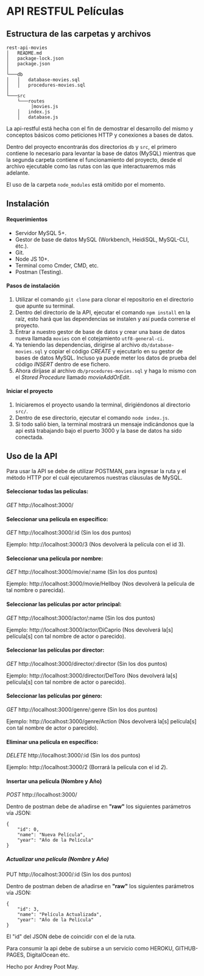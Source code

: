 # API RESTFUL Películas

## Estructura de las carpetas y archivos
```
rest-api-movies
│   README.md
│   package-lock.json    
│	package.json
│
└───db
│   │   database-movies.sql
│   │   procedures-movies.sql
│   
└───src
	└───routes
    	 │movies.js
    │   index.js
    │   database.js
```
La api-restful está hecha con el fin de demostrar el desarrollo del mismo y conceptos básicos como peticiones HTTP y conexiones a bases de datos.

Dentro del proyecto encontrarás dos directorios `db` y `src`, el primero contiene lo necesario para levantar la base de datos (MySQL) mientras que la segunda carpeta contiene el funcionamiento del proyecto, desde el archivo ejecutable como las rutas con las que interactuaremos más adelante.

El uso de la carpeta `node_modules` está omitido por el momento.

## Instalación

#### Requerimientos

- Servidor MySQL 5+.
- Gestor de base de datos MySQL (Workbench, HeidiSQL, MySQL-CLI, étc.).
- Git.
- Node JS 10+.
- Terminal como Cmder, CMD, etc.
- Postman (Testing).

#### Pasos de instalación
1. Utilizar el comando `git clone` para clonar el repositorio en el directorio que apunte su terminal.
2. Dentro del directorio de la API, ejecutar el comando `npm install` en la raíz, esto hará que las dependencias se instalen y así pueda correrse el proyecto.
4. Entrar a nuestro gestor de base de datos y crear una base de datos nueva llamada `movies` con el cotejamiento `utf8-general-ci`.
5. Ya teniendo las dependencias, dirigirse al archivo `db/database-movies.sql` y copiar el código *CREATE* y ejecutarlo en su gestor de bases de datos MySQL. Incluso ya puede meter los datos de prueba del código *INSERT* dentro de ese fichero.
6. Ahora diríjase al archivo `db/procedures-movies.sql` y haga lo mismo con el *Stored Procedure* llamado _movieAddOrEdit_.

#### Iniciar el proyecto
1. Iniciaremos el proyecto usando la terminal, dirigiéndonos al directorio `src/`.
2. Dentro de ese directorio, ejecutar el comando `node index.js`.
3. Si todo salió bien, la terminal  mostrará un mensaje indicándonos que la api está trabajando bajo el puerto 3000 y la base de datos ha sido conectada.

## Uso de la API
Para usar la API se debe de utilizar POSTMAN, para ingresar la ruta y el método HTTP por el cuál ejecutaremos nuestras cláusulas de MySQL.

#### Seleccionar todas las películas:

_GET_ http://localhost:3000/

#### Seleccionar una película en específico:
_GET_ http://localhost:3000/:id (Sin los dos puntos)

Ejemplo: http://localhost:3000/3 (Nos devolverá la película con el id 3).

#### Seleccionar una película por nombre:
_GET_ http://localhost:3000/movie/:name (Sin los dos puntos)

Ejemplo: http://localhost:3000/movie/Hellboy (Nos devolverá la película de tal nombre o parecida).

#### Seleccionar las películas por actor principal:
_GET_ http://localhost:3000/actor/:name (Sin los dos puntos)

Ejemplo: http://localhost:3000/actor/DiCaprio (Nos devolverá la[s] película[s] con tal nombre de actor o parecido).

#### Seleccionar las películas por director:
_GET_ http://localhost:3000/director/:director (Sin los dos puntos)

Ejemplo: http://localhost:3000/director/DelToro (Nos devolverá la[s] película[s] con tal nombre de actor o parecido).

#### Seleccionar las películas por género:
_GET_ http://localhost:3000/genre/:genre (Sin los dos puntos)

Ejemplo: http://localhost:3000/genre/Action (Nos devolverá la[s] película[s] con tal nombre de actor o parecido).

#### Eliminar una película en específico:
_DELETE_ http://localhost:3000/:id (Sin los dos puntos)

Ejemplo: http://localhost:3000/2 (Borrará la película con el id _2_).

#### Insertar una película (Nombre y Año)
_POST_ http://localhost:3000/

Dentro de postman debe de añadirse en **"raw"** los siguientes parámetros vía JSON:

```
{
	"id": 0,
	"name": "Nueva Película",
	"year": "Año de la Película"
}
```

##### Actualizar una película (Nombre y Año)
PUT http://localhost:3000/:id (Sin los dos puntos)

Dentro de postman deben de añadirse en **"raw"** los siguientes parámetros vía JSON:

```
{
	"id": 3,
	"name": "Película Actualizada",
	"year": "Año de la Película"
}
```
El "id" del JSON debe de coincidir con el de la ruta.


Para consumir la api debe de subirse a un servicio como HEROKU, GITHUB-PAGES, DigitalOcean étc.

Hecho por Andrey Poot May.
